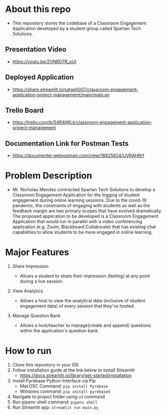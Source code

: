 # About this repo
  - This repository stores the codebase of a Classroom Engagement Application developed by a student group called Spartan Tech Solutions. 
  ## Presentation Video
   - https://youtu.be/ZVNBD7R_xUI
  ## Deployed Application
   - https://share.streamlit.io/satash007/classroom-engagement-application-project-management/main/main.py
  ## Trello Board
   - https://trello.com/b/54R4iWLk/classroom-engagement-application-project-management
  ## Documentation Link for Postman Tests
   - https://documenter.getpostman.com/view/18825824/UVRAHRrf 

# Problem Description
- Mr. Nicholas Mendez contracted Spartan Tech Solutions to develop a Classroom Engagement Application for the logging of student engagement during online learning sessions. Due to the covid-19 pandemic, the constraints of engaging with students as well as the feedback margin are two primary scopes that have evolved dramatically. The proposed application to be developed is a Classroom Engagement Application that would run in parallel with a video conferencing application (e.g. Zoom, Blackboard Collaborate) that has existing chat capabilities to allow students to be more engaged in online learning. ​

# Major Features​

1. Share Impression ​
   - Allows a student to share their impression (feeling) at any point during a live session.​

2. View Analytics ​
   - Allows a host to view the analytical data (inclusive of student engagement data) of every session that they've hosted.​

3. Manage Question Bank​
   - Allows a host/teacher to manage(create and append) questions within the application's question bank.​

# How to run
1. Clone this repository in your IDE
2. Follow installation guide at the link below to install Streamlit
    - https://docs.streamlit.io/library/get-started/installation
3. Install Pyrebase Python Interface via Pip
    - MacOSC Command: `pip install Pyrebase`
    - Windows command: `pip install pyrebase4`
4. Navigate to project folder using `cd` command
5. Run pipenv shell command: `pipenv shell`
6. Run Streamlit app: `streamlit run main.py`
